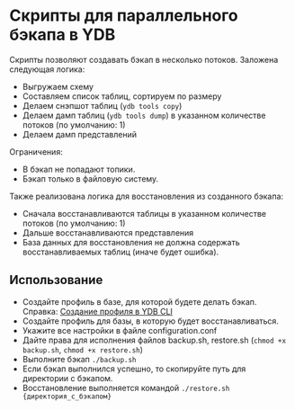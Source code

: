 # Скрипты для параллельного бэкапа в YDB
Скрипты позволяют создавать бэкап в несколько потоков. Заложена следующая логика:
- Выгружаем схему
- Составляем список таблиц, сортируем по размеру
- Делаем снэпшот таблиц (`ydb tools copy`)
- Делаем дамп таблиц (`ydb tools dump`) в указанном количестве потоков (по умолчанию: 1)
- Делаем дамп представлений

Ограничения:
- В бэкап не попадают топики.
- Бэкап только в файловую систему.

Также реализована логика для восстановления из созданного бэкапа:
- Сначала восстанавливаются таблицы в указанном количестве потоков (по умолчанию: 1)
- Дальше восстанавливаются представления
- База данных для восстановления не должна содержать восстанавливаемых таблиц (иначе будет ошибка).

## Использование
- Создайте профиль в базе, для которой будете делать бэкап. Справка: [Создание профиля в YDB CLI](https://ydb.tech/docs/ru/reference/ydb-cli/profile/create) 
- Создайте профиль для базы, в которую будет восстанавливаться.
- Укажите все настройки в файле configuration.conf
- Дайте права для исполнения файлов backup.sh, restore.sh (`chmod +x backup.sh`, `chmod +x restore.sh`)
- Выполните бэкап `./backup.sh`
- Если бэкап выполнился успешно, то скопируйте путь для директории с бэкапом. 
- Восстановление выполняется командой `./restore.sh {директория_с_бэкапом}`